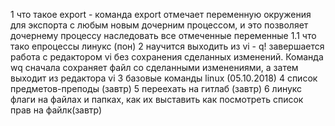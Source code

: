 1 что такое export - команда export отмечает переменную окружения для экспорта с любым новым дочерним процессом, и это позволяет дочернему процессу наследовать все отмеченные переменные
1.1 что тако епроцессы линукс (пон)
2 научится выходить из vi -   q! завершается работа с редактором vi без сохранения сделанных изменений. Команда wq сначала сохраняет файл со сделанными изменениями, а затем выходит из редактора vi
3 базовые команды linux (05.10.2018)
4 список предметов-преподы (завтр)
5 переехать на гитлаб (завтр)
6 линукс флаги на файлах и папках, как их выставить как посмотреть список прав на файлк(завтр)